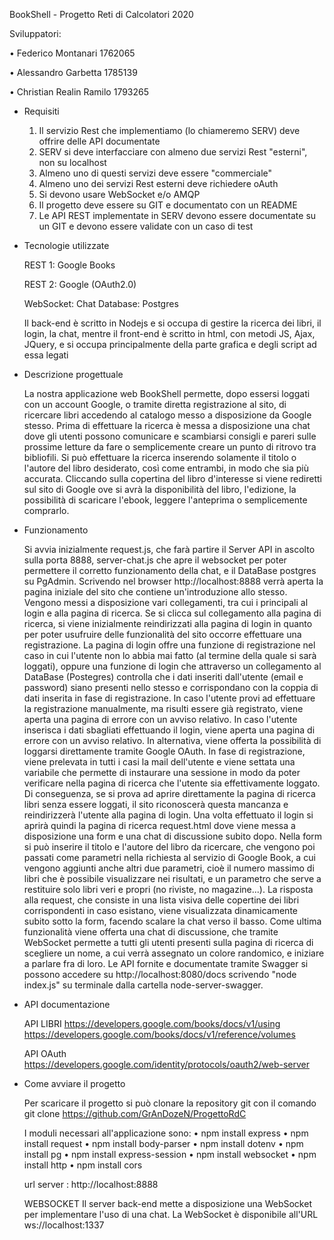 BookShell - Progetto Reti di Calcolatori 2020

Sviluppatori:

•   Federico Montanari 1762065

•   Alessandro Garbetta 1785139

•   Christian Realin Ramilo 1793265

- Requisiti
    1. Il servizio Rest che implementiamo (lo chiameremo SERV) deve offrire delle API documentate
    2. SERV si deve interfacciare con almeno due servizi Rest "esterni", non su localhost
    3. Almeno uno di questi servizi deve essere "commerciale"
    4. Almeno uno dei servizi Rest esterni deve richiedere oAuth
    5. Si devono usare WebSocket e/o AMQP
    6. Il progetto deve essere su GIT e documentato con un README
    7. Le API REST implementate in SERV devono essere documentate su un GIT e devono essere validate con un caso di test

- Tecnologie utilizzate

    REST 1: Google Books
    
    REST 2: Google (OAuth2.0)
    
    WebSocket: Chat
    Database: Postgres

    Il back-end è scritto in Nodejs e si occupa di gestire la ricerca dei libri, il login, la chat, mentre il front-end è scritto in html, con metodi JS, Ajax, JQuery, e si occupa principalmente della parte grafica e degli script ad essa legati

- Descrizione progettuale

    La nostra applicazione web BookShell permette, dopo essersi loggati con un account Google, o tramite diretta registrazione al sito, di ricercare libri accedendo al catalogo messo a disposizione da Google stesso. Prima di effettuare la ricerca è messa a disposizione una chat dove gli utenti possono comunicare e scambiarsi consigli e pareri sulle prossime letture da fare o semplicemente creare un punto di ritrovo tra bibliofili. 
    Si può effettuare la ricerca inserendo solamente il titolo o l'autore del libro desiderato, così come entrambi, in modo che sia più accurata. Cliccando sulla copertina del libro d'interesse si viene rediretti sul sito di Google ove si avrà la disponibilità del libro, l'edizione, la possibilità di scaricare l'ebook, leggere l'anteprima o semplicemente comprarlo.
 
- Funzionamento
    
    Si avvia inizialmente request.js, che farà partire il Server API in ascolto sulla porta 8888, server-chat.js che apre il websocket per poter permettere il corretto funzionamento della chat, e il DataBase postgres su PgAdmin. Scrivendo nel browser http://localhost:8888 verrà aperta la pagina iniziale del sito che contiene un'introduzione allo stesso. Vengono messi a disposizione vari collegamenti, tra cui i principali al login e alla pagina di ricerca. Se si clicca sul collegamento alla pagina di ricerca, si viene inizialmente reindirizzati alla pagina di login in quanto per poter usufruire delle funzionalità del sito occorre effettuare una registrazione. La pagina di login offre una funzione di registrazione nel caso in cui l'utente non lo abbia mai fatto (al termine della quale si sarà loggati), oppure una funzione di login che attraverso un collegamento al DataBase (Postegres) controlla che i dati inseriti dall'utente (email e password) siano presenti nello stesso e corrispondano con la coppia di dati inserita in fase di registrazione. In caso l'utente provi ad effettuare la registrazione manualmente, ma risulti essere già registrato, viene aperta una pagina di errore con un avviso relativo. In caso l'utente inserisca i dati sbagliati effettuando il login, viene aperta una pagina di errore con un avviso relativo. In alternativa, viene offerta la possibilità di loggarsi direttamente tramite Google OAuth. In fase di registrazione, viene prelevata in tutti i casi la mail dell'utente e viene settata una variabile che permette di instaurare una sessione in modo da poter verificare nella pagina di ricerca che l'utente sia effettivamente loggato. Di conseguenza, se si prova ad aprire direttamente la pagina di ricerca libri senza essere loggati, il sito riconoscerà questa mancanza e reindirizzerà l'utente alla pagina di login.
    Una volta effettuato il login si aprirà quindi la pagina di ricerca request.html dove viene messa a disposizione una form e una chat di discussione subito dopo. Nella form si può inserire il titolo e l'autore del libro da ricercare, che vengono poi passati come parametri nella richiesta al servizio di Google Book, a cui vengono aggiunti anche altri due parametri, cioè il numero massimo di libri che è possibile visualizzare nei risultati, e un parametro che serve a restituire solo libri veri e propri (no riviste, no magazine...). La risposta alla request, che consiste in una lista visiva delle copertine dei libri corrispondenti in caso esistano, viene visualizzata dinamicamente subito sotto la form, facendo scalare la chat verso il basso. 
    Come ultima funzionalità viene offerta una chat di discussione, che tramite WebSocket permette a tutti gli utenti presenti sulla pagina di ricerca di scegliere un nome, a cui verrà assegnato un colore randomico, e iniziare a parlare fra di loro.
    Le API fornite e documentate tramite Swagger si possono accedere su http://localhost:8080/docs scrivendo "node index.js" su terminale dalla cartella node-server-swagger.

- API documentazione

    API LIBRI https://developers.google.com/books/docs/v1/using
              https://developers.google.com/books/docs/v1/reference/volumes

    API OAuth https://developers.google.com/identity/protocols/oauth2/web-server

- Come avviare il progetto

    Per scaricare il progetto si può clonare la repository git con il comando git clone https://github.com/GrAnDozeN/ProgettoRdC

    I moduli necessari all'applicazione sono:
    •   npm install express
    •   npm install request
    •   npm install body-parser
    •   npm install dotenv
    •   npm install pg
    •   npm install express-session
    •   npm install websocket
    •   npm install http
    •   npm install cors

    url server : http://localhost:8888
    
    WEBSOCKET 
    Il server back-end mette a disposizione una WebSocket per implementare l'uso di una chat. 
    La WebSocket è disponibile all'URL ws://localhost:1337
